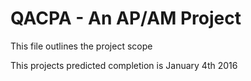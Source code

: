 # QACPA - An AP/AM Project

This file outlines the project scope

This projects predicted completion is January 4th 2016
